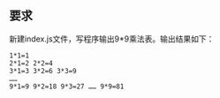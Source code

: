## 要求 

新建index.js文件，写程序输出9*9乘法表。输出结果如下：

```
1*1=1
2*1=2 2*2=4
3*1=3 3*2=6 3*3=9
……
9*1=9 9*2=18 9*3=27 …… 9*9=81
```
<!DOCTYPE html>
<html lang="en">
<head>
    <meta charset="UTF-8">
    <title>js8</title>
</head>
<body>
<!DOCTYPE html>
<html lang="en">
<head>
    <meta charset="UTF-8">
    <title>乘法表</title>
    <script type="text/javascript">
        //用表格形式显示一个九九乘法表
        document.write("<table>");
        for (var x = 1; x <= 9; x++)
        {
            document.write("<tr>");
            for (var y = 1; y <= x; y++)
            {
                document.write("<th>"+y+"*"+x+"="+y*x+"</th>");
            }
            document.write("</tr>");
        }
        document.write("</table>");
    </script>
</head>
<body>
</body>
</html>

